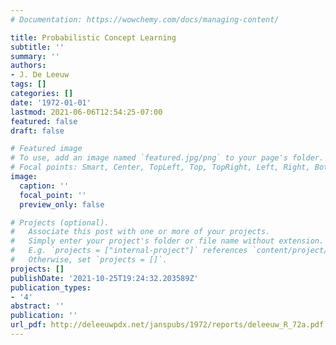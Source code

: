 ```yaml
---
# Documentation: https://wowchemy.com/docs/managing-content/

title: Probabilistic Concept Learning
subtitle: ''
summary: ''
authors:
- J. De Leeuw
tags: []
categories: []
date: '1972-01-01'
lastmod: 2021-06-06T12:54:25-07:00
featured: false
draft: false

# Featured image
# To use, add an image named `featured.jpg/png` to your page's folder.
# Focal points: Smart, Center, TopLeft, Top, TopRight, Left, Right, BottomLeft, Bottom, BottomRight.
image:
  caption: ''
  focal_point: ''
  preview_only: false

# Projects (optional).
#   Associate this post with one or more of your projects.
#   Simply enter your project's folder or file name without extension.
#   E.g. `projects = ["internal-project"]` references `content/project/deep-learning/index.md`.
#   Otherwise, set `projects = []`.
projects: []
publishDate: '2021-10-25T19:24:32.203589Z'
publication_types:
- '4'
abstract: ''
publication: ''
url_pdf: http://deleeuwpdx.net/janspubs/1972/reports/deleeuw_R_72a.pdf
---
```

